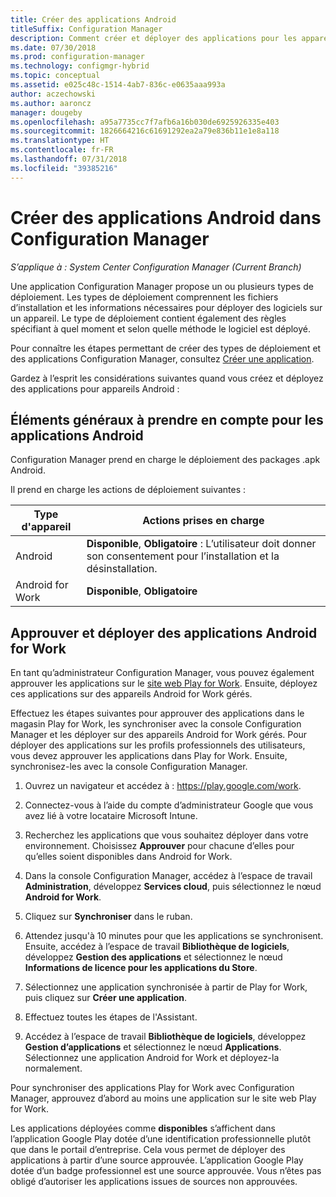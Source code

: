```yaml
---
title: Créer des applications Android
titleSuffix: Configuration Manager
description: Comment créer et déployer des applications pour les appareils Android dans Configuration Manager.
ms.date: 07/30/2018
ms.prod: configuration-manager
ms.technology: configmgr-hybrid
ms.topic: conceptual
ms.assetid: e025c48c-1514-4ab7-836c-e0635aaa993a
author: aczechowski
ms.author: aaroncz
manager: dougeby
ms.openlocfilehash: a95a7735cc7f7afb6a16b030de6925926335e403
ms.sourcegitcommit: 1826664216c61691292ea2a79e836b11e1e8a118
ms.translationtype: HT
ms.contentlocale: fr-FR
ms.lasthandoff: 07/31/2018
ms.locfileid: "39385216"
---
```

# <a name="create-android-applications-in-configuration-manager"></a>Créer des applications Android dans Configuration Manager

*S’applique à : System Center Configuration Manager (Current Branch)*

Une application Configuration Manager propose un ou plusieurs types de déploiement. Les types de déploiement comprennent les fichiers d’installation et les informations nécessaires pour déployer des logiciels sur un appareil. Le type de déploiement contient également des règles spécifiant à quel moment et selon quelle méthode le logiciel est déployé.  

Pour connaître les étapes permettant de créer des types de déploiement et des applications Configuration Manager, consultez [Créer une application](/sccm/apps/deploy-use/create-applications#bkmk_create). 

Gardez à l’esprit les considérations suivantes quand vous créez et déployez des applications pour appareils Android :  



## <a name="general-considerations-for-android-apps"></a>Éléments généraux à prendre en compte pour les applications Android

Configuration Manager prend en charge le déploiement des packages .apk Android. 

Il prend en charge les actions de déploiement suivantes :

|Type d'appareil|Actions prises en charge|
|-|-|
|Android|**Disponible**, **Obligatoire** : L’utilisateur doit donner son consentement pour l’installation et la désinstallation.|
|Android for Work |**Disponible**, **Obligatoire** |



## <a name="approve-and-deploy-android-for-work-apps"></a>Approuver et déployer des applications Android for Work

En tant qu’administrateur Configuration Manager, vous pouvez également approuver les applications sur le [site web Play for Work](https://play.google.com/work). Ensuite, déployez ces applications sur des appareils Android for Work gérés.

Effectuez les étapes suivantes pour approuver des applications dans le magasin Play for Work, les synchroniser avec la console Configuration Manager et les déployer sur des appareils Android for Work gérés. Pour déployer des applications sur les profils professionnels des utilisateurs, vous devez approuver les applications dans Play for Work. Ensuite, synchronisez-les avec la console Configuration Manager.

1. Ouvrez un navigateur et accédez à : https://play.google.com/work.  

2. Connectez-vous à l’aide du compte d’administrateur Google que vous avez lié à votre locataire Microsoft Intune.  

3. Recherchez les applications que vous souhaitez déployer dans votre environnement. Choisissez **Approuver** pour chacune d’elles pour qu’elles soient disponibles dans Android for Work.  

4. Dans la console Configuration Manager, accédez à l’espace de travail **Administration**, développez **Services cloud**, puis sélectionnez le nœud **Android for Work**.  

5. Cliquez sur **Synchroniser** dans le ruban.  

6. Attendez jusqu'à 10 minutes pour que les applications se synchronisent. Ensuite, accédez à l’espace de travail **Bibliothèque de logiciels**, développez **Gestion des applications** et sélectionnez le nœud **Informations de licence pour les applications du Store**.  

7. Sélectionnez une application synchronisée à partir de Play for Work, puis cliquez sur **Créer une application**.  

8. Effectuez toutes les étapes de l'Assistant.  

9. Accédez à l’espace de travail **Bibliothèque de logiciels**, développez **Gestion d’applications** et sélectionnez le nœud **Applications**. Sélectionnez une application Android for Work et déployez-la normalement.  

Pour synchroniser des applications Play for Work avec Configuration Manager, approuvez d’abord au moins une application sur le site web Play for Work.

Les applications déployées comme **disponibles** s’affichent dans l’application Google Play dotée d’une identification professionnelle plutôt que dans le portail d’entreprise. Cela vous permet de déployer des applications à partir d’une source approuvée. L’application Google Play dotée d’un badge professionnel est une source approuvée. Vous n’êtes pas obligé d’autoriser les applications issues de sources non approuvées.

